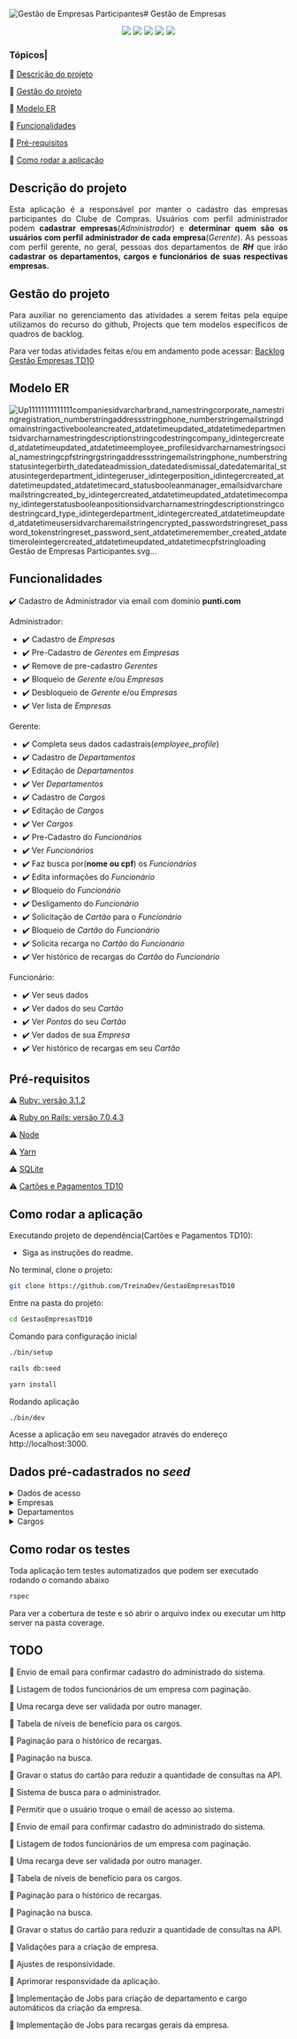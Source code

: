 ![Gestão de Empresas Participantes](https://github.com/TreinaDev/GestaoEmpresasTD10/assets/75085756/c2eb584a-d9e3-4665-b131-86b1782e9909)# Gestão de Empresas

<p align="center">
  <img src="http://img.shields.io/static/v1?label=Ruby&message=3.1.2&color=red&style=for-the-badge&logo=ruby"/>
  <img src="http://img.shields.io/static/v1?label=Ruby%20On%20Rails%20&message=7.0.4.3&color=red&style=for-the-badge&logo=ruby-on-rails"/>
  <img src="http://img.shields.io/static/v1?label=TESTES&message=%3E200&color=GREEN&style=for-the-badge"/>
  <img src="http://img.shields.io/static/v1?label=STATUS&message=EM%20DESENVOLVIMENTO&color=RED&style=for-the-badge"/>
  <img src="http://img.shields.io/static/v1?label=CODE%20STYLE&message=RUBOCOP&color=RED&style=for-the-badge"/>
</p>

### Tópicos|

:diamond_shape_with_a_dot_inside: [Descrição do projeto](#descrição-do-projeto)

:diamond_shape_with_a_dot_inside: [Gestão do projeto](#gestão-do-projeto)

:diamond_shape_with_a_dot_inside: [Modelo ER](#modelo-er)

:diamond_shape_with_a_dot_inside: [Funcionalidades](#funcionalidades)

:diamond_shape_with_a_dot_inside: [Pré-requisitos](#pré-requisitos)

:diamond_shape_with_a_dot_inside: [Como rodar a aplicação](#como-rodar-a-aplicação)

## Descrição do projeto

<p align="justify">
  Esta aplicação é a responsável por manter o cadastro das empresas participantes do Clube de Compras.
  Usuários com perfil administrador podem <b>cadastrar empresas</b>(<i>Administrador</i>) e <b>determinar quem são os usuários com perfil
  administrador de cada empresa</b>(<i>Gerente</i>). As pessoas com perfil gerente, no geral, pessoas dos departamentos de <b><i>RH</i></b> que irão <b>cadastrar os departamentos, cargos e funcionários de suas respectivas empresas.</b>
</p>

## Gestão do projeto

<p align="justify">
  Para auxiliar no gerenciamento das atividades a serem feitas pela equipe utilizamos do recurso do github, Projects que tem modelos específicos de quadros de backlog.

  Para ver todas atividades feitas e/ou em andamento pode acessar:
  [Backlog Gestão Empresas TD10](https://github.com/orgs/TreinaDev/projects/18/views/1)
</p>

## Modelo ER

![Up<?xml version="1.0" standalone="no"?><svg version="1.1" xmlns="http://www.w3.org/2000/svg" width="1181.82666015625" height="975"><svg x="509.52880859375" y="23.5" width="106.47119140625" height="186"><path d="M8,160L40.735595703125,160Q50.735595703125,160,50.735595703125,150L50.735595703125,36Q50.735595703125,26,60.735595703125,26L93.47119140625,26L60.735595703125,26Q50.735595703125,26,50.735595703125,36L50.735595703125,150Q50.735595703125,160,40.735595703125,160L8,160L8,160M18,156L18,164M83.47119140625,22L83.47119140625,30" fill="none" stroke="#3EA8DE" stroke-width="2"></path><text x="11" y="157" style="font-family: &quot;Open Sans&quot;, sans-serif; font-size: 14px; font-weight: normal; fill: rgb(215, 215, 217);">1</text><text x="82.46630859375" y="23" style="font-family: &quot;Open Sans&quot;, sans-serif; font-size: 14px; font-weight: normal; fill: rgb(215, 215, 217);">1</text></svg><svg x="509.52880859375" y="25.5" width="40.7646484375" height="786"><path d="M17.7646484375,760L27.7646484375,760Q37.7646484375,760,37.7646484375,750L37.7646484375,36Q37.7646484375,26,27.7646484375,26L8,26L27.7646484375,26Q37.7646484375,26,37.7646484375,36L37.7646484375,750Q37.7646484375,760,27.7646484375,760L17.7646484375,760L17.7646484375,760ZM27.7646484375,756L27.7646484375,764M18,22L18,30" fill="none" stroke="#3EA8DE" stroke-width="2"></path><text x="20.7646484375" y="757" style="font-family: &quot;Open Sans&quot;, sans-serif; font-size: 14px; font-weight: normal; fill: rgb(215, 215, 217);">1</text><text x="11" y="23" style="font-family: &quot;Open Sans&quot;, sans-serif; font-size: 14px; font-weight: normal; fill: rgb(215, 215, 217);">1</text></svg><svg x="204.466796875" y="340.5" width="123.35986328125" height="537"><path d="M8,26L49.179931640625,26Q59.179931640625,26,59.179931640625,36L59.179931640625,501Q59.179931640625,511,69.179931640625,511L110.35986328125,511L69.179931640625,511Q59.179931640625,511,59.179931640625,501L59.179931640625,36Q59.179931640625,26,49.179931640625,26L8,26L8,26M18,22L18,30M100.35986328125,507L100.35986328125,515" fill="none" stroke="#3EA8DE" stroke-width="2"></path><text x="11" y="23" style="font-family: &quot;Open Sans&quot;, sans-serif; font-size: 14px; font-weight: normal; fill: rgb(215, 215, 217);">1</text><text x="99.35498046875" y="508" style="font-family: &quot;Open Sans&quot;, sans-serif; font-size: 14px; font-weight: normal; fill: rgb(215, 215, 217);">1</text></svg><svg x="519.29345703125" y="635.5" width="369.53759765625" height="209"><path d="M8,183L172.268798828125,183Q182.268798828125,183,182.268798828125,173L182.268798828125,36Q182.268798828125,26,192.268798828125,26L356.53759765625,26L192.268798828125,26Q182.268798828125,26,182.268798828125,36L182.268798828125,173Q182.268798828125,183,172.268798828125,183L8,183L8,183M18,179L18,187M346.53759765625,22L346.53759765625,30" fill="none" stroke="#3EA8DE" stroke-width="2"></path><text x="11" y="180" style="font-family: &quot;Open Sans&quot;, sans-serif; font-size: 14px; font-weight: normal; fill: rgb(215, 215, 217);">1</text><text x="345.53271484375" y="23" style="font-family: &quot;Open Sans&quot;, sans-serif; font-size: 14px; font-weight: normal; fill: rgb(215, 215, 217);">1</text></svg><svg x="1137.23193359375" y="91.5" width="44.5947265625" height="596"><path d="M8,26L31.5947265625,26Q41.5947265625,26,41.5947265625,36L41.5947265625,560Q41.5947265625,570,31.5947265625,570L21.5947265625,570L31.5947265625,570Q41.5947265625,570,41.5947265625,560L41.5947265625,36Q41.5947265625,26,31.5947265625,26L8,26L8,26ZM18,22L18,30M31.5947265625,566L31.5947265625,574" fill="none" stroke="#3EA8DE" stroke-width="2"></path><text x="11" y="23" style="font-family: &quot;Open Sans&quot;, sans-serif; font-size: 14px; font-weight: normal; fill: rgb(215, 215, 217);">1</text><text x="24.5947265625" y="567" style="font-family: &quot;Open Sans&quot;, sans-serif; font-size: 14px; font-weight: normal; fill: rgb(215, 215, 217);">1</text></svg><svg x="204.466796875" y="25.5" width="123.3642578125" height="532"><path d="M8,506L49.18212890625,506Q59.18212890625,506,59.18212890625,496L59.18212890625,36Q59.18212890625,26,69.18212890625,26L110.3642578125,26L69.18212890625,26Q59.18212890625,26,59.18212890625,36L59.18212890625,496Q59.18212890625,506,49.18212890625,506L8,506L8,506M18,502L18,510M100.3642578125,22L100.3642578125,30" fill="none" stroke="#3EA8DE" stroke-width="2"></path><text x="11" y="503" style="font-family: &quot;Open Sans&quot;, sans-serif; font-size: 14px; font-weight: normal; fill: rgb(215, 215, 217);">1</text><text x="99.359375" y="23" style="font-family: &quot;Open Sans&quot;, sans-serif; font-size: 14px; font-weight: normal; fill: rgb(215, 215, 217);">1</text></svg><svg x="836.8310546875" y="23.5" width="116.46240234375" height="219"><path d="M8,26L45.731201171875,26Q55.731201171875,26,55.731201171875,36L55.731201171875,183Q55.731201171875,193,65.731201171875,193L103.46240234375,193L65.731201171875,193Q55.731201171875,193,55.731201171875,183L55.731201171875,36Q55.731201171875,26,45.731201171875,26L8,26L8,26M18,22L18,30M93.46240234375,189L93.46240234375,197" fill="none" stroke="#3EA8DE" stroke-width="2"></path><text x="11" y="23" style="font-family: &quot;Open Sans&quot;, sans-serif; font-size: 14px; font-weight: normal; fill: rgb(215, 215, 217);">1</text><text x="92.45751953125" y="190" style="font-family: &quot;Open Sans&quot;, sans-serif; font-size: 14px; font-weight: normal; fill: rgb(215, 215, 217);">1</text></svg><svg x="603" y="0"><rect x="0" y="0" width="241.8310546875" height="33" fill="#222"></rect><text x="10" y="19.75" style="font-family: &quot;Open Sans&quot;, sans-serif; font-size: 13px; font-weight: bold; fill: rgb(255, 255, 255);">companies</text></svg><svg x="603" y="33"><rect x="0" y="0" width="241.8310546875" height="33" fill="#4B4C53"></rect><text x="10" y="19.75" style="font-family: &quot;Open Sans&quot;, sans-serif; font-size: 13px; fill: rgb(215, 215, 217);">id</text><text x="186.064453125" y="19.75" style="font-family: &quot;Open Sans&quot;, sans-serif; font-size: 13px; fill: rgb(215, 215, 217);">varchar</text></svg><svg x="603" y="66"><rect x="0" y="0" width="241.8310546875" height="33" fill="#37383F"></rect><text x="10" y="19.75" style="font-family: &quot;Open Sans&quot;, sans-serif; font-size: 13px; fill: rgb(215, 215, 217);">brand_name</text><text x="197.3759765625" y="19.75" style="font-family: &quot;Open Sans&quot;, sans-serif; font-size: 13px; fill: rgb(215, 215, 217);">string</text></svg><svg x="603" y="99"><rect x="0" y="0" width="241.8310546875" height="33" fill="#37383F"></rect><text x="10" y="19.75" style="font-family: &quot;Open Sans&quot;, sans-serif; font-size: 13px; fill: rgb(215, 215, 217);">corporate_name</text><text x="197.3759765625" y="19.75" style="font-family: &quot;Open Sans&quot;, sans-serif; font-size: 13px; fill: rgb(215, 215, 217);">string</text></svg><svg x="603" y="132"><rect x="0" y="0" width="241.8310546875" height="33" fill="#37383F"></rect><text x="10" y="19.75" style="font-family: &quot;Open Sans&quot;, sans-serif; font-size: 13px; fill: rgb(215, 215, 217);">registration_number</text><text x="197.3759765625" y="19.75" style="font-family: &quot;Open Sans&quot;, sans-serif; font-size: 13px; fill: rgb(215, 215, 217);">string</text></svg><svg x="603" y="165"><rect x="0" y="0" width="241.8310546875" height="33" fill="#37383F"></rect><text x="10" y="19.75" style="font-family: &quot;Open Sans&quot;, sans-serif; font-size: 13px; fill: rgb(215, 215, 217);">address</text><text x="197.3759765625" y="19.75" style="font-family: &quot;Open Sans&quot;, sans-serif; font-size: 13px; fill: rgb(215, 215, 217);">string</text></svg><svg x="603" y="198"><rect x="0" y="0" width="241.8310546875" height="33" fill="#37383F"></rect><text x="10" y="19.75" style="font-family: &quot;Open Sans&quot;, sans-serif; font-size: 13px; fill: rgb(215, 215, 217);">phone_number</text><text x="197.3759765625" y="19.75" style="font-family: &quot;Open Sans&quot;, sans-serif; font-size: 13px; fill: rgb(215, 215, 217);">string</text></svg><svg x="603" y="231"><rect x="0" y="0" width="241.8310546875" height="33" fill="#37383F"></rect><text x="10" y="19.75" style="font-family: &quot;Open Sans&quot;, sans-serif; font-size: 13px; fill: rgb(215, 215, 217);">email</text><text x="197.3759765625" y="19.75" style="font-family: &quot;Open Sans&quot;, sans-serif; font-size: 13px; fill: rgb(215, 215, 217);">string</text></svg><svg x="603" y="264"><rect x="0" y="0" width="241.8310546875" height="33" fill="#37383F"></rect><text x="10" y="19.75" style="font-family: &quot;Open Sans&quot;, sans-serif; font-size: 13px; fill: rgb(215, 215, 217);">domain</text><text x="197.3759765625" y="19.75" style="font-family: &quot;Open Sans&quot;, sans-serif; font-size: 13px; fill: rgb(215, 215, 217);">string</text></svg><svg x="603" y="297"><rect x="0" y="0" width="241.8310546875" height="33" fill="#37383F"></rect><text x="10" y="19.75" style="font-family: &quot;Open Sans&quot;, sans-serif; font-size: 13px; fill: rgb(215, 215, 217);">active</text><text x="182.458984375" y="19.75" style="font-family: &quot;Open Sans&quot;, sans-serif; font-size: 13px; fill: rgb(215, 215, 217);">boolean</text></svg><svg x="603" y="330"><rect x="0" y="0" width="241.8310546875" height="33" fill="#37383F"></rect><text x="10" y="19.75" style="font-family: &quot;Open Sans&quot;, sans-serif; font-size: 13px; fill: rgb(215, 215, 217);">created_at</text><text x="177.4697265625" y="19.75" style="font-family: &quot;Open Sans&quot;, sans-serif; font-size: 13px; fill: rgb(215, 215, 217);">datetime</text></svg><svg x="603" y="363"><rect x="0" y="0" width="241.8310546875" height="33" fill="#37383F"></rect><text x="10" y="19.75" style="font-family: &quot;Open Sans&quot;, sans-serif; font-size: 13px; fill: rgb(215, 215, 217);">updated_at</text><text x="177.4697265625" y="19.75" style="font-family: &quot;Open Sans&quot;, sans-serif; font-size: 13px; fill: rgb(215, 215, 217);">datetime</text></svg><svg x="314.8310546875" y="2"><rect x="0" y="0" width="202.69775390625" height="33" fill="#222"></rect><text x="10" y="19.75" style="font-family: &quot;Open Sans&quot;, sans-serif; font-size: 13px; font-weight: bold; fill: rgb(255, 255, 255);">departments</text></svg><svg x="314.8310546875" y="35"><rect x="0" y="0" width="202.69775390625" height="33" fill="#4B4C53"></rect><text x="10" y="19.75" style="font-family: &quot;Open Sans&quot;, sans-serif; font-size: 13px; fill: rgb(215, 215, 217);">id</text><text x="146.93115234375" y="19.75" style="font-family: &quot;Open Sans&quot;, sans-serif; font-size: 13px; fill: rgb(215, 215, 217);">varchar</text></svg><svg x="314.8310546875" y="68"><rect x="0" y="0" width="202.69775390625" height="33" fill="#37383F"></rect><text x="10" y="19.75" style="font-family: &quot;Open Sans&quot;, sans-serif; font-size: 13px; fill: rgb(215, 215, 217);">name</text><text x="158.24267578125" y="19.75" style="font-family: &quot;Open Sans&quot;, sans-serif; font-size: 13px; fill: rgb(215, 215, 217);">string</text></svg><svg x="314.8310546875" y="101"><rect x="0" y="0" width="202.69775390625" height="33" fill="#37383F"></rect><text x="10" y="19.75" style="font-family: &quot;Open Sans&quot;, sans-serif; font-size: 13px; fill: rgb(215, 215, 217);">description</text><text x="158.24267578125" y="19.75" style="font-family: &quot;Open Sans&quot;, sans-serif; font-size: 13px; fill: rgb(215, 215, 217);">string</text></svg><svg x="314.8310546875" y="134"><rect x="0" y="0" width="202.69775390625" height="33" fill="#37383F"></rect><text x="10" y="19.75" style="font-family: &quot;Open Sans&quot;, sans-serif; font-size: 13px; fill: rgb(215, 215, 217);">code</text><text x="158.24267578125" y="19.75" style="font-family: &quot;Open Sans&quot;, sans-serif; font-size: 13px; fill: rgb(215, 215, 217);">string</text></svg><svg x="314.8310546875" y="167"><rect x="0" y="0" width="202.69775390625" height="33" fill="#4B4C53"></rect><text x="10" y="19.75" style="font-family: &quot;Open Sans&quot;, sans-serif; font-size: 13px; fill: rgb(215, 215, 217);">company_id</text><text x="149.83837890625" y="19.75" style="font-family: &quot;Open Sans&quot;, sans-serif; font-size: 13px; fill: rgb(215, 215, 217);">integer</text></svg><svg x="314.8310546875" y="200"><rect x="0" y="0" width="202.69775390625" height="33" fill="#37383F"></rect><text x="10" y="19.75" style="font-family: &quot;Open Sans&quot;, sans-serif; font-size: 13px; fill: rgb(215, 215, 217);">created_at</text><text x="138.33642578125" y="19.75" style="font-family: &quot;Open Sans&quot;, sans-serif; font-size: 13px; fill: rgb(215, 215, 217);">datetime</text></svg><svg x="314.8310546875" y="233"><rect x="0" y="0" width="202.69775390625" height="33" fill="#37383F"></rect><text x="10" y="19.75" style="font-family: &quot;Open Sans&quot;, sans-serif; font-size: 13px; fill: rgb(215, 215, 217);">updated_at</text><text x="138.33642578125" y="19.75" style="font-family: &quot;Open Sans&quot;, sans-serif; font-size: 13px; fill: rgb(215, 215, 217);">datetime</text></svg><svg x="314.82666015625" y="307"><rect x="0" y="0" width="212.466796875" height="33" fill="#222"></rect><text x="10" y="19.75" style="font-family: &quot;Open Sans&quot;, sans-serif; font-size: 13px; font-weight: bold; fill: rgb(255, 255, 255);">employee_profiles</text></svg><svg x="314.82666015625" y="340"><rect x="0" y="0" width="212.466796875" height="33" fill="#37383F"></rect><text x="10" y="19.75" style="font-family: &quot;Open Sans&quot;, sans-serif; font-size: 13px; fill: rgb(215, 215, 217);">id</text><text x="156.7001953125" y="19.75" style="font-family: &quot;Open Sans&quot;, sans-serif; font-size: 13px; fill: rgb(215, 215, 217);">varchar</text></svg><svg x="314.82666015625" y="373"><rect x="0" y="0" width="212.466796875" height="33" fill="#37383F"></rect><text x="10" y="19.75" style="font-family: &quot;Open Sans&quot;, sans-serif; font-size: 13px; fill: rgb(215, 215, 217);">name</text><text x="168.01171875" y="19.75" style="font-family: &quot;Open Sans&quot;, sans-serif; font-size: 13px; fill: rgb(215, 215, 217);">string</text></svg><svg x="314.82666015625" y="406"><rect x="0" y="0" width="212.466796875" height="33" fill="#37383F"></rect><text x="10" y="19.75" style="font-family: &quot;Open Sans&quot;, sans-serif; font-size: 13px; fill: rgb(215, 215, 217);">social_name</text><text x="168.01171875" y="19.75" style="font-family: &quot;Open Sans&quot;, sans-serif; font-size: 13px; fill: rgb(215, 215, 217);">string</text></svg><svg x="314.82666015625" y="439"><rect x="0" y="0" width="212.466796875" height="33" fill="#37383F"></rect><text x="10" y="19.75" style="font-family: &quot;Open Sans&quot;, sans-serif; font-size: 13px; fill: rgb(215, 215, 217);">cpf</text><text x="168.01171875" y="19.75" style="font-family: &quot;Open Sans&quot;, sans-serif; font-size: 13px; fill: rgb(215, 215, 217);">string</text></svg><svg x="314.82666015625" y="472"><rect x="0" y="0" width="212.466796875" height="33" fill="#37383F"></rect><text x="10" y="19.75" style="font-family: &quot;Open Sans&quot;, sans-serif; font-size: 13px; fill: rgb(215, 215, 217);">rg</text><text x="168.01171875" y="19.75" style="font-family: &quot;Open Sans&quot;, sans-serif; font-size: 13px; fill: rgb(215, 215, 217);">string</text></svg><svg x="314.82666015625" y="505"><rect x="0" y="0" width="212.466796875" height="33" fill="#37383F"></rect><text x="10" y="19.75" style="font-family: &quot;Open Sans&quot;, sans-serif; font-size: 13px; fill: rgb(215, 215, 217);">address</text><text x="168.01171875" y="19.75" style="font-family: &quot;Open Sans&quot;, sans-serif; font-size: 13px; fill: rgb(215, 215, 217);">string</text></svg><svg x="314.82666015625" y="538"><rect x="0" y="0" width="212.466796875" height="33" fill="#37383F"></rect><text x="10" y="19.75" style="font-family: &quot;Open Sans&quot;, sans-serif; font-size: 13px; fill: rgb(215, 215, 217);">email</text><text x="168.01171875" y="19.75" style="font-family: &quot;Open Sans&quot;, sans-serif; font-size: 13px; fill: rgb(215, 215, 217);">string</text></svg><svg x="314.82666015625" y="571"><rect x="0" y="0" width="212.466796875" height="33" fill="#37383F"></rect><text x="10" y="19.75" style="font-family: &quot;Open Sans&quot;, sans-serif; font-size: 13px; fill: rgb(215, 215, 217);">phone_number</text><text x="168.01171875" y="19.75" style="font-family: &quot;Open Sans&quot;, sans-serif; font-size: 13px; fill: rgb(215, 215, 217);">string</text></svg><svg x="314.82666015625" y="604"><rect x="0" y="0" width="212.466796875" height="33" fill="#37383F"></rect><text x="10" y="19.75" style="font-family: &quot;Open Sans&quot;, sans-serif; font-size: 13px; fill: rgb(215, 215, 217);">status</text><text x="159.607421875" y="19.75" style="font-family: &quot;Open Sans&quot;, sans-serif; font-size: 13px; fill: rgb(215, 215, 217);">integer</text></svg><svg x="314.82666015625" y="637"><rect x="0" y="0" width="212.466796875" height="33" fill="#37383F"></rect><text x="10" y="19.75" style="font-family: &quot;Open Sans&quot;, sans-serif; font-size: 13px; fill: rgb(215, 215, 217);">birth_date</text><text x="175.35595703125" y="19.75" style="font-family: &quot;Open Sans&quot;, sans-serif; font-size: 13px; fill: rgb(215, 215, 217);">date</text></svg><svg x="314.82666015625" y="670"><rect x="0" y="0" width="212.466796875" height="33" fill="#37383F"></rect><text x="10" y="19.75" style="font-family: &quot;Open Sans&quot;, sans-serif; font-size: 13px; fill: rgb(215, 215, 217);">admission_date</text><text x="175.35595703125" y="19.75" style="font-family: &quot;Open Sans&quot;, sans-serif; font-size: 13px; fill: rgb(215, 215, 217);">date</text></svg><svg x="314.82666015625" y="703"><rect x="0" y="0" width="212.466796875" height="33" fill="#37383F"></rect><text x="10" y="19.75" style="font-family: &quot;Open Sans&quot;, sans-serif; font-size: 13px; fill: rgb(215, 215, 217);">dismissal_date</text><text x="175.35595703125" y="19.75" style="font-family: &quot;Open Sans&quot;, sans-serif; font-size: 13px; fill: rgb(215, 215, 217);">date</text></svg><svg x="314.82666015625" y="736"><rect x="0" y="0" width="212.466796875" height="33" fill="#37383F"></rect><text x="10" y="19.75" style="font-family: &quot;Open Sans&quot;, sans-serif; font-size: 13px; fill: rgb(215, 215, 217);">marital_status</text><text x="159.607421875" y="19.75" style="font-family: &quot;Open Sans&quot;, sans-serif; font-size: 13px; fill: rgb(215, 215, 217);">integer</text></svg><svg x="314.82666015625" y="769"><rect x="0" y="0" width="212.466796875" height="33" fill="#4B4C53"></rect><text x="10" y="19.75" style="font-family: &quot;Open Sans&quot;, sans-serif; font-size: 13px; fill: rgb(215, 215, 217);">department_id</text><text x="159.607421875" y="19.75" style="font-family: &quot;Open Sans&quot;, sans-serif; font-size: 13px; fill: rgb(215, 215, 217);">integer</text></svg><svg x="314.82666015625" y="802"><rect x="0" y="0" width="212.466796875" height="33" fill="#4B4C53"></rect><text x="10" y="19.75" style="font-family: &quot;Open Sans&quot;, sans-serif; font-size: 13px; fill: rgb(215, 215, 217);">user_id</text><text x="159.607421875" y="19.75" style="font-family: &quot;Open Sans&quot;, sans-serif; font-size: 13px; fill: rgb(215, 215, 217);">integer</text></svg><svg x="314.82666015625" y="835"><rect x="0" y="0" width="212.466796875" height="33" fill="#4B4C53"></rect><text x="10" y="19.75" style="font-family: &quot;Open Sans&quot;, sans-serif; font-size: 13px; fill: rgb(215, 215, 217);">position_id</text><text x="159.607421875" y="19.75" style="font-family: &quot;Open Sans&quot;, sans-serif; font-size: 13px; fill: rgb(215, 215, 217);">integer</text></svg><svg x="314.82666015625" y="868"><rect x="0" y="0" width="212.466796875" height="33" fill="#37383F"></rect><text x="10" y="19.75" style="font-family: &quot;Open Sans&quot;, sans-serif; font-size: 13px; fill: rgb(215, 215, 217);">created_at</text><text x="148.10546875" y="19.75" style="font-family: &quot;Open Sans&quot;, sans-serif; font-size: 13px; fill: rgb(215, 215, 217);">datetime</text></svg><svg x="314.82666015625" y="901"><rect x="0" y="0" width="212.466796875" height="33" fill="#37383F"></rect><text x="10" y="19.75" style="font-family: &quot;Open Sans&quot;, sans-serif; font-size: 13px; fill: rgb(215, 215, 217);">updated_at</text><text x="148.10546875" y="19.75" style="font-family: &quot;Open Sans&quot;, sans-serif; font-size: 13px; fill: rgb(215, 215, 217);">datetime</text></svg><svg x="314.82666015625" y="934"><rect x="0" y="0" width="212.466796875" height="33" fill="#37383F"></rect><text x="10" y="19.75" style="font-family: &quot;Open Sans&quot;, sans-serif; font-size: 13px; fill: rgb(215, 215, 217);">card_status</text><text x="153.0947265625" y="19.75" style="font-family: &quot;Open Sans&quot;, sans-serif; font-size: 13px; fill: rgb(215, 215, 217);">boolean</text></svg><svg x="940.29345703125" y="2"><rect x="0" y="0" width="204.9384765625" height="33" fill="#222"></rect><text x="10" y="19.75" style="font-family: &quot;Open Sans&quot;, sans-serif; font-size: 13px; font-weight: bold; fill: rgb(255, 255, 255);">manager_emails</text></svg><svg x="940.29345703125" y="35"><rect x="0" y="0" width="204.9384765625" height="33" fill="#37383F"></rect><text x="10" y="19.75" style="font-family: &quot;Open Sans&quot;, sans-serif; font-size: 13px; fill: rgb(215, 215, 217);">id</text><text x="149.171875" y="19.75" style="font-family: &quot;Open Sans&quot;, sans-serif; font-size: 13px; fill: rgb(215, 215, 217);">varchar</text></svg><svg x="940.29345703125" y="68"><rect x="0" y="0" width="204.9384765625" height="33" fill="#37383F"></rect><text x="10" y="19.75" style="font-family: &quot;Open Sans&quot;, sans-serif; font-size: 13px; fill: rgb(215, 215, 217);">email</text><text x="160.4833984375" y="19.75" style="font-family: &quot;Open Sans&quot;, sans-serif; font-size: 13px; fill: rgb(215, 215, 217);">string</text></svg><svg x="940.29345703125" y="101"><rect x="0" y="0" width="204.9384765625" height="33" fill="#4B4C53"></rect><text x="10" y="19.75" style="font-family: &quot;Open Sans&quot;, sans-serif; font-size: 13px; fill: rgb(215, 215, 217);">created_by_id</text><text x="152.0791015625" y="19.75" style="font-family: &quot;Open Sans&quot;, sans-serif; font-size: 13px; fill: rgb(215, 215, 217);">integer</text></svg><svg x="940.29345703125" y="134"><rect x="0" y="0" width="204.9384765625" height="33" fill="#37383F"></rect><text x="10" y="19.75" style="font-family: &quot;Open Sans&quot;, sans-serif; font-size: 13px; fill: rgb(215, 215, 217);">created_at</text><text x="140.5771484375" y="19.75" style="font-family: &quot;Open Sans&quot;, sans-serif; font-size: 13px; fill: rgb(215, 215, 217);">datetime</text></svg><svg x="940.29345703125" y="167"><rect x="0" y="0" width="204.9384765625" height="33" fill="#37383F"></rect><text x="10" y="19.75" style="font-family: &quot;Open Sans&quot;, sans-serif; font-size: 13px; fill: rgb(215, 215, 217);">updated_at</text><text x="140.5771484375" y="19.75" style="font-family: &quot;Open Sans&quot;, sans-serif; font-size: 13px; fill: rgb(215, 215, 217);">datetime</text></svg><svg x="940.29345703125" y="200"><rect x="0" y="0" width="204.9384765625" height="33" fill="#4B4C53"></rect><text x="10" y="19.75" style="font-family: &quot;Open Sans&quot;, sans-serif; font-size: 13px; fill: rgb(215, 215, 217);">company_id</text><text x="152.0791015625" y="19.75" style="font-family: &quot;Open Sans&quot;, sans-serif; font-size: 13px; fill: rgb(215, 215, 217);">integer</text></svg><svg x="940.29345703125" y="233"><rect x="0" y="0" width="204.9384765625" height="33" fill="#37383F"></rect><text x="10" y="19.75" style="font-family: &quot;Open Sans&quot;, sans-serif; font-size: 13px; fill: rgb(215, 215, 217);">status</text><text x="145.56640625" y="19.75" style="font-family: &quot;Open Sans&quot;, sans-serif; font-size: 13px; fill: rgb(215, 215, 217);">boolean</text></svg><svg x="0" y="317"><rect x="0" y="0" width="212.466796875" height="33" fill="#222"></rect><text x="10" y="19.75" style="font-family: &quot;Open Sans&quot;, sans-serif; font-size: 13px; font-weight: bold; fill: rgb(255, 255, 255);">positions</text></svg><svg x="0" y="350"><rect x="0" y="0" width="212.466796875" height="33" fill="#4B4C53"></rect><text x="10" y="19.75" style="font-family: &quot;Open Sans&quot;, sans-serif; font-size: 13px; fill: rgb(215, 215, 217);">id</text><text x="156.7001953125" y="19.75" style="font-family: &quot;Open Sans&quot;, sans-serif; font-size: 13px; fill: rgb(215, 215, 217);">varchar</text></svg><svg x="0" y="383"><rect x="0" y="0" width="212.466796875" height="33" fill="#37383F"></rect><text x="10" y="19.75" style="font-family: &quot;Open Sans&quot;, sans-serif; font-size: 13px; fill: rgb(215, 215, 217);">name</text><text x="168.01171875" y="19.75" style="font-family: &quot;Open Sans&quot;, sans-serif; font-size: 13px; fill: rgb(215, 215, 217);">string</text></svg><svg x="0" y="416"><rect x="0" y="0" width="212.466796875" height="33" fill="#37383F"></rect><text x="10" y="19.75" style="font-family: &quot;Open Sans&quot;, sans-serif; font-size: 13px; fill: rgb(215, 215, 217);">description</text><text x="168.01171875" y="19.75" style="font-family: &quot;Open Sans&quot;, sans-serif; font-size: 13px; fill: rgb(215, 215, 217);">string</text></svg><svg x="0" y="449"><rect x="0" y="0" width="212.466796875" height="33" fill="#37383F"></rect><text x="10" y="19.75" style="font-family: &quot;Open Sans&quot;, sans-serif; font-size: 13px; fill: rgb(215, 215, 217);">code</text><text x="168.01171875" y="19.75" style="font-family: &quot;Open Sans&quot;, sans-serif; font-size: 13px; fill: rgb(215, 215, 217);">string</text></svg><svg x="0" y="482"><rect x="0" y="0" width="212.466796875" height="33" fill="#37383F"></rect><text x="10" y="19.75" style="font-family: &quot;Open Sans&quot;, sans-serif; font-size: 13px; fill: rgb(215, 215, 217);">card_type_id</text><text x="159.607421875" y="19.75" style="font-family: &quot;Open Sans&quot;, sans-serif; font-size: 13px; fill: rgb(215, 215, 217);">integer</text></svg><svg x="0" y="515"><rect x="0" y="0" width="212.466796875" height="33" fill="#4B4C53"></rect><text x="10" y="19.75" style="font-family: &quot;Open Sans&quot;, sans-serif; font-size: 13px; fill: rgb(215, 215, 217);">department_id</text><text x="159.607421875" y="19.75" style="font-family: &quot;Open Sans&quot;, sans-serif; font-size: 13px; fill: rgb(215, 215, 217);">integer</text></svg><svg x="0" y="548"><rect x="0" y="0" width="212.466796875" height="33" fill="#37383F"></rect><text x="10" y="19.75" style="font-family: &quot;Open Sans&quot;, sans-serif; font-size: 13px; fill: rgb(215, 215, 217);">created_at</text><text x="148.10546875" y="19.75" style="font-family: &quot;Open Sans&quot;, sans-serif; font-size: 13px; fill: rgb(215, 215, 217);">datetime</text></svg><svg x="0" y="581"><rect x="0" y="0" width="212.466796875" height="33" fill="#37383F"></rect><text x="10" y="19.75" style="font-family: &quot;Open Sans&quot;, sans-serif; font-size: 13px; fill: rgb(215, 215, 217);">updated_at</text><text x="148.10546875" y="19.75" style="font-family: &quot;Open Sans&quot;, sans-serif; font-size: 13px; fill: rgb(215, 215, 217);">datetime</text></svg><svg x="875.8310546875" y="612"><rect x="0" y="0" width="282.99560546875" height="33" fill="#222"></rect><text x="10" y="19.75" style="font-family: &quot;Open Sans&quot;, sans-serif; font-size: 13px; font-weight: bold; fill: rgb(255, 255, 255);">users</text></svg><svg x="875.8310546875" y="645"><rect x="0" y="0" width="282.99560546875" height="33" fill="#4B4C53"></rect><text x="10" y="19.75" style="font-family: &quot;Open Sans&quot;, sans-serif; font-size: 13px; fill: rgb(215, 215, 217);">id</text><text x="227.22900390625" y="19.75" style="font-family: &quot;Open Sans&quot;, sans-serif; font-size: 13px; fill: rgb(215, 215, 217);">varchar</text></svg><svg x="875.8310546875" y="678"><rect x="0" y="0" width="282.99560546875" height="33" fill="#37383F"></rect><text x="10" y="19.75" style="font-family: &quot;Open Sans&quot;, sans-serif; font-size: 13px; fill: rgb(215, 215, 217);">email</text><text x="238.54052734375" y="19.75" style="font-family: &quot;Open Sans&quot;, sans-serif; font-size: 13px; fill: rgb(215, 215, 217);">string</text></svg><svg x="875.8310546875" y="711"><rect x="0" y="0" width="282.99560546875" height="33" fill="#37383F"></rect><text x="10" y="19.75" style="font-family: &quot;Open Sans&quot;, sans-serif; font-size: 13px; fill: rgb(215, 215, 217);">encrypted_password</text><text x="238.54052734375" y="19.75" style="font-family: &quot;Open Sans&quot;, sans-serif; font-size: 13px; fill: rgb(215, 215, 217);">string</text></svg><svg x="875.8310546875" y="744"><rect x="0" y="0" width="282.99560546875" height="33" fill="#37383F"></rect><text x="10" y="19.75" style="font-family: &quot;Open Sans&quot;, sans-serif; font-size: 13px; fill: rgb(215, 215, 217);">reset_password_token</text><text x="238.54052734375" y="19.75" style="font-family: &quot;Open Sans&quot;, sans-serif; font-size: 13px; fill: rgb(215, 215, 217);">string</text></svg><svg x="875.8310546875" y="777"><rect x="0" y="0" width="282.99560546875" height="33" fill="#37383F"></rect><text x="10" y="19.75" style="font-family: &quot;Open Sans&quot;, sans-serif; font-size: 13px; fill: rgb(215, 215, 217);">reset_password_sent_at</text><text x="218.63427734375" y="19.75" style="font-family: &quot;Open Sans&quot;, sans-serif; font-size: 13px; fill: rgb(215, 215, 217);">datetime</text></svg><svg x="875.8310546875" y="810"><rect x="0" y="0" width="282.99560546875" height="33" fill="#37383F"></rect><text x="10" y="19.75" style="font-family: &quot;Open Sans&quot;, sans-serif; font-size: 13px; fill: rgb(215, 215, 217);">remember_created_at</text><text x="218.63427734375" y="19.75" style="font-family: &quot;Open Sans&quot;, sans-serif; font-size: 13px; fill: rgb(215, 215, 217);">datetime</text></svg><svg x="875.8310546875" y="843"><rect x="0" y="0" width="282.99560546875" height="33" fill="#37383F"></rect><text x="10" y="19.75" style="font-family: &quot;Open Sans&quot;, sans-serif; font-size: 13px; fill: rgb(215, 215, 217);">role</text><text x="230.13623046875" y="19.75" style="font-family: &quot;Open Sans&quot;, sans-serif; font-size: 13px; fill: rgb(215, 215, 217);">integer</text></svg><svg x="875.8310546875" y="876"><rect x="0" y="0" width="282.99560546875" height="33" fill="#37383F"></rect><text x="10" y="19.75" style="font-family: &quot;Open Sans&quot;, sans-serif; font-size: 13px; fill: rgb(215, 215, 217);">created_at</text><text x="218.63427734375" y="19.75" style="font-family: &quot;Open Sans&quot;, sans-serif; font-size: 13px; fill: rgb(215, 215, 217);">datetime</text></svg><svg x="875.8310546875" y="909"><rect x="0" y="0" width="282.99560546875" height="33" fill="#37383F"></rect><text x="10" y="19.75" style="font-family: &quot;Open Sans&quot;, sans-serif; font-size: 13px; fill: rgb(215, 215, 217);">updated_at</text><text x="218.63427734375" y="19.75" style="font-family: &quot;Open Sans&quot;, sans-serif; font-size: 13px; fill: rgb(215, 215, 217);">datetime</text></svg><svg x="875.8310546875" y="942"><rect x="0" y="0" width="282.99560546875" height="33" fill="#37383F"></rect><text x="10" y="19.75" style="font-family: &quot;Open Sans&quot;, sans-serif; font-size: 13px; fill: rgb(215, 215, 217);">cpf</text><text x="238.54052734375" y="19.75" style="font-family: &quot;Open Sans&quot;, sans-serif; font-size: 13px; fill: rgb(215, 215, 217);">string</text></svg></svg>loading Gestão de Empresas Participantes.svg…]()


## Funcionalidades

:heavy_check_mark: Cadastro de Administrador via email com domínio **punti.com**

Administrador:
  - :heavy_check_mark: Cadastro de *Empresas*
  - :heavy_check_mark: Pre-Cadastro de *Gerentes* em *Empresas*
  - :heavy_check_mark: Remove de pre-cadastro *Gerentes*
  - :heavy_check_mark: Bloqueio de *Gerente* e/ou *Empresas*
  - :heavy_check_mark: Desbloqueio de *Gerente* e/ou *Empresas*
  - :heavy_check_mark: Ver lista de *Empresas*

Gerente:
  - :heavy_check_mark: Completa seus dados cadastrais(*employee_profile*)
  - :heavy_check_mark: Cadastro de *Departamentos*
  - :heavy_check_mark: Editação de *Departamentos*
  - :heavy_check_mark: Ver *Departamentos*
  - :heavy_check_mark: Cadastro de *Cargos*
  - :heavy_check_mark: Editação de *Cargos*
  - :heavy_check_mark: Ver *Cargos*
  - :heavy_check_mark: Pre-Cadastro do *Funcionários*
  - :heavy_check_mark: Ver *Funcionários*
  - :heavy_check_mark: Faz busca por(**nome ou cpf**) os *Funcionários*
  - :heavy_check_mark: Edita informações do *Funcionário*
  - :heavy_check_mark: Bloqueio do *Funcionário*
  - :heavy_check_mark: Desligamento do *Funcionário*
  - :heavy_check_mark: Solicitação de *Cartão* para o *Funcionário*
  - :heavy_check_mark: Bloqueio de *Cartão* do *Funcionário*
  - :heavy_check_mark: Solicita recarga no *Cartão* do *Funcionário*
  - :heavy_check_mark: Ver histórico de recargas do *Cartão* do *Funcionário*

Funcionário:
  - :heavy_check_mark: Ver seus dados
  - :heavy_check_mark: Ver dados do seu *Cartão*
  - :heavy_check_mark: Ver *Pontos* do seu *Cartão*
  - :heavy_check_mark: Ver dados de sua *Empresa*
  - :heavy_check_mark: Ver histórico de recargas em seu *Cartão*

## Pré-requisitos

:warning: [Ruby: versão 3.1.2](https://www.ruby-lang.org/en/downloads/)

:warning: [Ruby on Rails: versão 7.0.4.3](https://rubygems.org/gems/rails/versions/7.0.4.3)

:warning: [Node](https://nodejs.org/en/download/)

:warning: [Yarn](https://yarnpkg.com/getting-started/install)

:warning: [SQLite](https://www.sqlite.org/download.html)

:warning: [Cartões e Pagamentos TD10](https://github.com/TreinaDev/CartoesEPagamentosTD10)

## Como rodar a aplicação

Executando projeto de dependência(Cartões e Pagamentos TD10):
- Siga as instruções do readme.

No terminal, clone o projeto:

```sh
git clone https://github.com/TreinaDev/GestaoEmpresasTD10
```

Entre na pasta do projeto:

```sh
cd GestaoEmpresasTD10
```

Comando para configuração inicial

```sh
./bin/setup
```

```sh
rails db:seed
```

```sh
yarn install
```

Rodando aplicação

```sh
./bin/dev
```

Acesse a aplicação em seu navegador através do endereço http://localhost:3000.

## Dados pré-cadastrados no *seed*

<details>
<summary>Dados de acesso</summary>

## Administrador

| E-mail           | password |
| ---------------- | -------- |
| admin@punti.com  | password |
| admin2@punti.com | password |

## Gerente

| E-mail                 | password |
| ---------------------- | -------- |
| manager@apple.com      | password |
| manager@microsoft.com  | password |
| manager@campuscode.com | password |
| manager@rebase.com     | password |
| manager@brainn.com     | password |
| manager@vindi.com      | password |

## Funcionários

### Apple

| E-mail                 | password |
| ---------------------- | -------- |
| funcionario@apple.com  | password |
| funcionario2@apple.com | password |
| funcionario3@apple.com | password |
| funcionario4@apple.com | password |
| funcionario5@apple.com | password |
| funcionario6@apple.com | password |

### Microsoft

| E-mail                     | password |
| -------------------------- | -------- |
| funcionario@microsoft.com  | password |
| funcionario2@microsoft.com | password |
| funcionario3@microsoft.com | password |
| funcionario4@microsoft.com | password |
| funcionario5@microsoft.com | password |
| funcionario6@microsoft.com | password |

### Campus Code

| E-mail                      | password |
| --------------------------- | -------- |
| funcionario@campuscode.com  | password |
| funcionario2@campuscode.com | password |
| funcionario3@campuscode.com | password |
| funcionario4@campuscode.com | password |
| funcionario5@campuscode.com | password |
| funcionario6@campuscode.com | password |

### Rebase

| E-mail                  | password |
| ----------------------- | -------- |
| funcionario@rebase.com  | password |
| funcionario2@rebase.com | password |
| funcionario3@rebase.com | password |
| funcionario4@rebase.com | password |
| funcionario5@rebase.com | password |
| funcionario6@rebase.com | password |

### Brainn

| E-mail                  | password |
| ----------------------- | -------- |
| funcionario@brainn.com  | password |
| funcionario2@brainn.com | password |
| funcionario3@brainn.com | password |
| funcionario4@brainn.com | password |
| funcionario5@brainn.com | password |
| funcionario6@brainn.com | password |

### Vindi

| E-mail                 | password |
| ---------------------- | -------- |
| funcionario@vindi.com  | password |
| funcionario2@vindi.com | password |
| funcionario3@vindi.com | password |
| funcionario4@vindi.com | password |
| funcionario5@vindi.com | password |
| funcionario6@vindi.com | password |

</details>


<details>
<summary>Empresas</summary>

| Nome        | CNPJ               | E-mail                 | Domínio        |
| ----------- | ------------------ | ---------------------- | -------------- |
| Apple       | 12.345.678/0001-95 | company@apple.com      | apple.com      |
| Microsoft   | 12.345.678/0002-95 | company@microsoft.com  | microsoft.com  |
| Campus Code | 12.345.678/0003-95 | company@campuscode.com | campuscode.com |
| Rebase      | 12.345.678/0004-95 | company@rebase.com     | rebase.com     |
| Brainn      | 12.345.678/0005-95 | company@brainn.com     | brainn.com     |
| Vindi       | 12.345.678/0006-95 | company@vindi.com      | vindi.com      |

</details>

<details>
<summary>Departamentos</summary>

### Apple

| Nome               | Descrição        | Código |
| ------------------ | ---------------- | ------ |
| Departamento de RH | Recursos Humanos | RHH001 |
| Financeiro         | Setor Financeiro | FIN001 |
| Jurídico           | Setor Jurídico   | JUR001 |

### Microsoft

| Nome               | Descrição        | Código |
| ------------------ | ---------------- | ------ |
| Departamento de RH | Recursos Humanos | RHH002 |
| Financeiro         | Setor Financeiro | FIN002 |
| Jurídico           | Setor Jurídico   | JUR002 |

### Campus Code

| Nome               | Descrição        | Código |
| ------------------ | ---------------- | ------ |
| Departamento de RH | Recursos Humanos | RHH003 |
| Financeiro         | Setor Financeiro | FIN003 |
| Jurídico           | Setor Jurídico   | JUR003 |


### Rebase

| Nome               | Descrição        | Código |
| ------------------ | ---------------- | ------ |
| Departamento de RH | Recursos Humanos | RHH004 |
| Financeiro         | Setor Financeiro | FIN004 |
| Jurídico           | Setor Jurídico   | JUR004 |


### Brainn

| Nome               | Descrição        | Código |
| ------------------ | ---------------- | ------ |
| Departamento de RH | Recursos Humanos | RHH005 |
| Financeiro         | Setor Financeiro | FIN005 |
| Jurídico           | Setor Jurídico   | JUR005 |


### Vindi

| Nome               | Descrição        | Código |
| ------------------ | ---------------- | ------ |
| Departamento de RH | Recursos Humanos | RHH006 |
| Financeiro         | Setor Financeiro | FIN006 |
| Jurídico           | Setor Jurídico   | JUR006 |

</details>

<details>
<summary>Cargos</summary>


### Apple

| Nome          | Código | Departamento       |
| ------------- | ------ | ------------------ |
| Gerente       | GER001 | Departamento de RH |
| Estagiário    | ERH001 | Departamento de RH |
| Administrador | ADM001 | Financeiro         |
| Tesoureiro    | TES001 | Financeiro         |
| Contador      | CON001 | Financeiro         |
| Advogado      | ADV001 | Jurídico           |
| Secretário    | SEC001 | Jurídico           |
| Estagiário    | EJU001 | Jurídico           |

### Microsoft

| Nome          | Código | Departamento       |
| ------------- | ------ | ------------------ |
| Estagiário    | ERH002 | Departamento de RH |
| Administrador | ADM002 | Financeiro         |
| Tesoureiro    | TES002 | Financeiro         |
| Contador      | CON002 | Financeiro         |
| Advogado      | ADV002 | Jurídico           |
| Secretário    | SEC002 | Jurídico           |
| Estagiário    | EJU002 | Jurídico           |

### Campus Code

| Nome          | Código | Departamento       |
| ------------- | ------ | ------------------ |
| Estagiário    | ERH003 | Departamento de RH |
| Administrador | ADM003 | Financeiro         |
| Tesoureiro    | TES003 | Financeiro         |
| Contador      | CON003 | Financeiro         |
| Advogado      | ADV003 | Jurídico           |
| Secretário    | SEC003 | Jurídico           |
| Estagiário    | EJU003 | Jurídico           |


### Rebase

| Nome          | Código | Departamento       |
| ------------- | ------ | ------------------ |
| Estagiário    | ERH004 | Departamento de RH |
| Administrador | ADM004 | Financeiro         |
| Tesoureiro    | TES004 | Financeiro         |
| Contador      | CON004 | Financeiro         |
| Advogado      | ADV004 | Jurídico           |
| Secretário    | SEC004 | Jurídico           |
| Estagiário    | EJU004 | Jurídico           |


### Brainn

| Nome          | Código | Departamento       |
| ------------- | ------ | ------------------ |
| Estagiário    | ERH005 | Departamento de RH |
| Administrador | ADM005 | Financeiro         |
| Tesoureiro    | TES005 | Financeiro         |
| Contador      | CON005 | Financeiro         |
| Advogado      | ADV005 | Jurídico           |
| Secretário    | SEC005 | Jurídico           |
| Estagiário    | EJU005 | Jurídico           |


### Vindi

| Nome          | Código | Departamento       |
| ------------- | ------ | ------------------ |
| Estagiário    | ERH006 | Departamento de RH |
| Administrador | ADM006 | Financeiro         |
| Tesoureiro    | TES006 | Financeiro         |
| Contador      | CON006 | Financeiro         |
| Advogado      | ADV006 | Jurídico           |
| Secretário    | SEC006 | Jurídico           |
| Estagiário    | EJU006 | Jurídico           |

</details>

## Como rodar os testes

Toda aplicação tem testes automatizados que podem ser executado rodando o comando abaixo

```sh
rspec
```

Para ver a cobertura de teste e só abrir o arquivo index ou executar um http server na pasta coverage.

## TODO

:white_square_button: Envio de email para confirmar cadastro do administrado do sistema.

:white_square_button: Listagem de todos funcionários de um empresa com paginação.

:white_square_button: Uma recarga deve ser validada por outro manager.

:white_square_button: Tabela de níveis de benefício para os cargos.

:white_square_button: Paginação para o histórico de recargas.

:white_square_button: Paginação na busca.

:white_square_button: Gravar o status do cartão para reduzir a quantidade de consultas na API.

:white_square_button: Sistema de busca para o administrador.

:white_square_button: Permitir que o usuário troque o email de acesso ao sistema.

:white_square_button: Envio de email para confirmar cadastro do administrado do sistema.

:white_square_button: Listagem de todos funcionários de um empresa com paginação.

:white_square_button: Uma recarga deve ser validada por outro manager.

:white_square_button: Tabela de níveis de benefício para os cargos.

:white_square_button: Paginação para o histórico de recargas.

:white_square_button: Paginação na busca.

:white_square_button: Gravar o status do cartão para reduzir a quantidade de consultas na API.

:white_square_button: Validações para a criação de empresa.

:white_square_button: Ajustes de responsividade.

:white_square_button: Aprimorar responsvidade da aplicação.

:white_square_button: Implementação de Jobs para criação de departamento e cargo automáticos da criação da empresa.

:white_square_button: Implementação de Jobs para recargas gerais da empresa.
